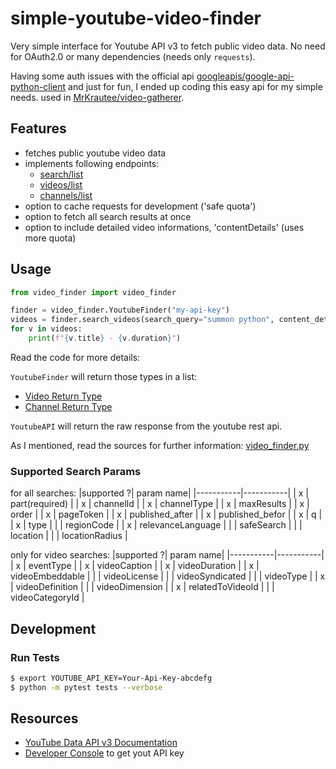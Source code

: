 # simple-youtube-video-finder
Very simple interface for Youtube API v3 to fetch public video data.
No need for OAuth2.0 or many dependencies (needs only `requests`).

Having some auth issues with the official api [googleapis/google-api-python-client](https://github.com/googleapis/google-api-python-client) and just for fun,
I ended up coding this easy api for my simple needs.
used in [MrKrautee/video-gatherer](https://github.com/MrKrautee/django-video-gatherer).

## Features
* fetches public youtube video data
* implements following endpoints:
    * [search/list](https://developers.google.com/youtube/v3/docs/search/list)
    * [videos/list](https://developers.google.com/youtube/v3/docs/videos/list)
    * [channels/list](https://developers.google.com/youtube/v3/docs/channels/list)
* option to cache requests for development ('safe quota')
* option to fetch all search results at once
* option to include detailed video informations, 'contentDetails' (uses more quota)

## Usage

```python
from video_finder import video_finder

finder = video_finder.YoutubeFinder("my-api-key")
videos = finder.search_videos(search_query="summon python", content_details=True)
for v in videos:
    print(f"{v.title} - {v.duration}")
```
Read the code for more details:

`YoutubeFinder` will return those types in a list:
* [Video Return Type](https://github.com/MrKrautee/simple-youtube-video-finder/blob/46aa8bfeaa993be3edfd34e23237879ce19afeeb/video_finder/video_finder.py#L394) 
* [Channel Return Type](https://github.com/MrKrautee/simple-youtube-video-finder/blob/46aa8bfeaa993be3edfd34e23237879ce19afeeb/video_finder/video_finder.py#L424)

`YoutubeAPI` will return the raw response from the youtube rest api.

As I mentioned, read the sources for further information:
[video_finder.py](https://github.com/MrKrautee/simple-youtube-video-finder/blob/master/video_finder/video_finder.py)

### Supported Search Params

for all searches:
|supported ?| param name|
|-----------|-----------|
| x  | part(required)   |
| x  | channelId |
| x  | channelType  |
| x  | maxResults |
| x  | order |
| x  | pageToken |
| x  | published_after |
| x  | published_befor |
| x  | q |
| x  | type |
|    | regionCode |
| x  | relevanceLanguage |
|    | safeSearch  |
|    | location |
|    | locationRadius |

only for video searches:
|supported ?| param name|
|-----------|-----------|
| x  |  eventType |
| x  |  videoCaption |
| x  |  videoDuration |
| x  |  videoEmbeddable |
|    |  videoLicense  |
|    |  videoSyndicated  |
|    |  videoType  |
| x  |  videoDefinition  |
|    |  videoDimension  |
| x  |  relatedToVideoId |
|    |  videoCategoryId |

## Development
### Run Tests
```bash
$ export YOUTUBE_API_KEY=Your-Api-Key-abcdefg
$ python -m pytest tests --verbose
```

## Resources
* [YouTube Data API v3 Documentation](https://developers.google.com/youtube/v3/docs)
* [Developer Console](https://console.developers.google.com/) to get yout API
  key
